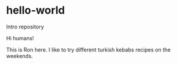 # hello-world
Intro repository

Hi humans!

This is Ron here. I like to try different turkish kebabs recipes on the weekends.

